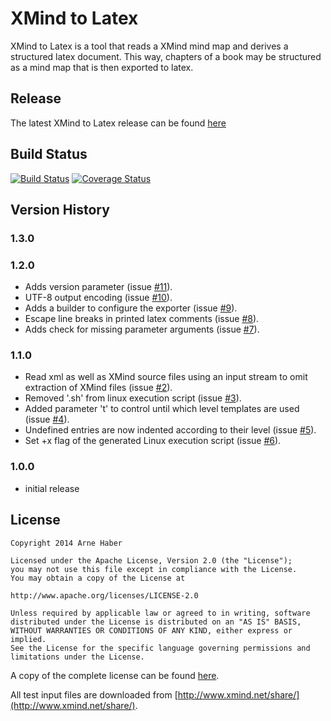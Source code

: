 # XMind to Latex
XMind to Latex is a tool that reads a XMind mind map and derives a structured latex document. 
This way, chapters of a book may be structured as a mind map that is then exported to latex.   

## Release
The latest XMind to Latex release can be found [here](https://github.com/arnehaber/xmind2latex/releases/latest)

## Build Status
[![Build Status](https://travis-ci.org/arnehaber/xmind2latex.svg?branch=master)](https://travis-ci.org/arnehaber/xmind2latex)
[![Coverage Status](https://coveralls.io/repos/arnehaber/xmind2latex/badge.png?branch=master)](https://coveralls.io/r/arnehaber/xmind2latex?branch=master)

## Version History
### 1.3.0

### 1.2.0
* Adds version parameter (issue [#11](https://github.com/arnehaber/xmind2latex/issues/11)).
* UTF-8 output encoding (issue [#10](https://github.com/arnehaber/xmind2latex/issues/10)).
* Adds a builder to configure the exporter (issue [#9](https://github.com/arnehaber/xmind2latex/issues/9)).
* Escape line breaks in printed latex comments (issue [#8](https://github.com/arnehaber/xmind2latex/issues/8)).
* Adds check for missing parameter arguments (issue [#7](https://github.com/arnehaber/xmind2latex/issues/7)).

### 1.1.0
* Read xml as well as XMind source files using an input stream to omit extraction of XMind files (issue [#2](https://github.com/arnehaber/xmind2latex/issues/2)). 
* Removed '.sh' from linux execution script (issue [#3](https://github.com/arnehaber/xmind2latex/issues/3)).
* Added parameter 't' to control until which level templates are used (issue [#4](https://github.com/arnehaber/xmind2latex/issues/4)).
* Undefined entries are now indented according to their level (issue [#5](https://github.com/arnehaber/xmind2latex/issues/5)).
* Set +x flag of the generated Linux execution script (issue [#6](https://github.com/arnehaber/xmind2latex/issues/6)).

### 1.0.0 
* initial release

## License

    Copyright 2014 Arne Haber
    
    Licensed under the Apache License, Version 2.0 (the "License");
    you may not use this file except in compliance with the License.
    You may obtain a copy of the License at
    
    http://www.apache.org/licenses/LICENSE-2.0
    
    Unless required by applicable law or agreed to in writing, software
    distributed under the License is distributed on an "AS IS" BASIS,
    WITHOUT WARRANTIES OR CONDITIONS OF ANY KIND, either express or implied.
    See the License for the specific language governing permissions and
    limitations under the License.

A copy of the complete license can be found [here](http://www.apache.org/licenses/LICENSE-2.0 "License").

All test input files are downloaded from [http://www.xmind.net/share/](http://www.xmind.net/share/).
